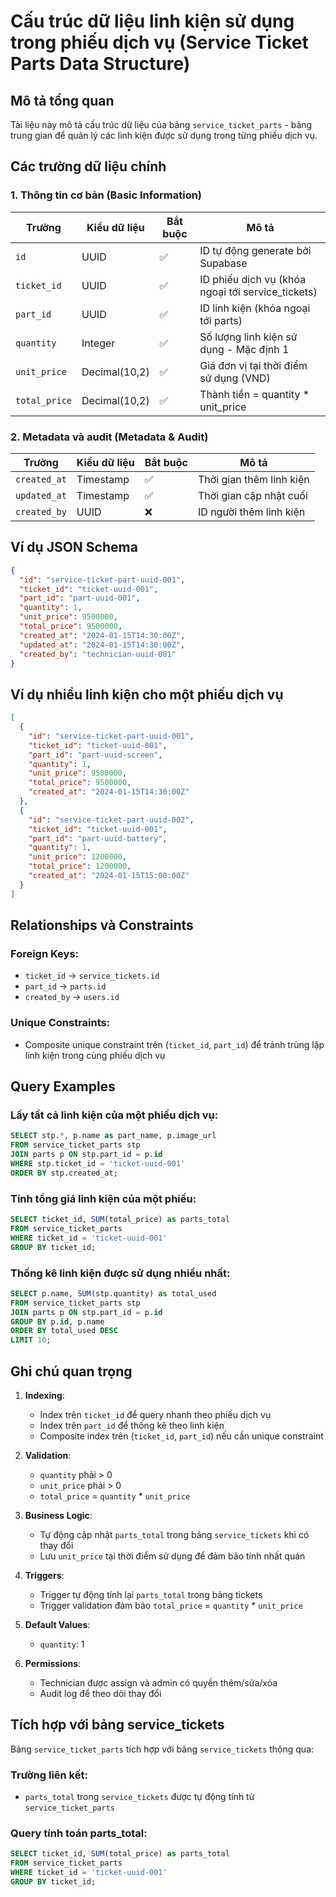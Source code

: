 # Cấu trúc dữ liệu linh kiện sử dụng trong phiếu dịch vụ (Service Ticket Parts Data Structure)

## Mô tả tổng quan
Tài liệu này mô tả cấu trúc dữ liệu của bảng `service_ticket_parts` - bảng trung gian để quản lý các linh kiện được sử dụng trong từng phiếu dịch vụ.

## Các trường dữ liệu chính

### 1. Thông tin cơ bản (Basic Information)

| Trường | Kiểu dữ liệu | Bắt buộc | Mô tả |
|--------|-------------|----------|-------|
| `id` | UUID | ✅ | ID tự động generate bởi Supabase |
| `ticket_id` | UUID | ✅ | ID phiếu dịch vụ (khóa ngoại tới service_tickets) |
| `part_id` | UUID | ✅ | ID linh kiện (khóa ngoại tới parts) |
| `quantity` | Integer | ✅ | Số lượng linh kiện sử dụng - Mặc định 1 |
| `unit_price` | Decimal(10,2) | ✅ | Giá đơn vị tại thời điểm sử dụng (VND) |
| `total_price` | Decimal(10,2) | ✅ | Thành tiền = quantity * unit_price |

### 2. Metadata và audit (Metadata & Audit)

| Trường | Kiểu dữ liệu | Bắt buộc | Mô tả |
|--------|-------------|----------|-------|
| `created_at` | Timestamp | ✅ | Thời gian thêm linh kiện |
| `updated_at` | Timestamp | ✅ | Thời gian cập nhật cuối |
| `created_by` | UUID | ❌ | ID người thêm linh kiện |

## Ví dụ JSON Schema

```json
{
  "id": "service-ticket-part-uuid-001",
  "ticket_id": "ticket-uuid-001",
  "part_id": "part-uuid-001",
  "quantity": 1,
  "unit_price": 9500000,
  "total_price": 9500000,
  "created_at": "2024-01-15T14:30:00Z",
  "updated_at": "2024-01-15T14:30:00Z",
  "created_by": "technician-uuid-001"
}
```

## Ví dụ nhiều linh kiện cho một phiếu dịch vụ

```json
[
  {
    "id": "service-ticket-part-uuid-001",
    "ticket_id": "ticket-uuid-001",
    "part_id": "part-uuid-screen",
    "quantity": 1,
    "unit_price": 9500000,
    "total_price": 9500000,
    "created_at": "2024-01-15T14:30:00Z"
  },
  {
    "id": "service-ticket-part-uuid-002", 
    "ticket_id": "ticket-uuid-001",
    "part_id": "part-uuid-battery",
    "quantity": 1,
    "unit_price": 1200000,
    "total_price": 1200000,
    "created_at": "2024-01-15T15:00:00Z"
  }
]
```

## Relationships và Constraints

### Foreign Keys:
- `ticket_id` → `service_tickets.id`
- `part_id` → `parts.id`
- `created_by` → `users.id`

### Unique Constraints:
- Composite unique constraint trên (`ticket_id`, `part_id`) để tránh trùng lặp linh kiện trong cùng phiếu dịch vụ

## Query Examples

### Lấy tất cả linh kiện của một phiếu dịch vụ:
```sql
SELECT stp.*, p.name as part_name, p.image_url
FROM service_ticket_parts stp
JOIN parts p ON stp.part_id = p.id
WHERE stp.ticket_id = 'ticket-uuid-001'
ORDER BY stp.created_at;
```

### Tính tổng giá linh kiện của một phiếu:
```sql
SELECT ticket_id, SUM(total_price) as parts_total
FROM service_ticket_parts
WHERE ticket_id = 'ticket-uuid-001'
GROUP BY ticket_id;
```

### Thống kê linh kiện được sử dụng nhiều nhất:
```sql
SELECT p.name, SUM(stp.quantity) as total_used
FROM service_ticket_parts stp
JOIN parts p ON stp.part_id = p.id
GROUP BY p.id, p.name
ORDER BY total_used DESC
LIMIT 10;
```

## Ghi chú quan trọng

1. **Indexing**: 
   - Index trên `ticket_id` để query nhanh theo phiếu dịch vụ
   - Index trên `part_id` để thống kê theo linh kiện
   - Composite index trên (`ticket_id`, `part_id`) nếu cần unique constraint

2. **Validation**: 
   - `quantity` phải > 0
   - `unit_price` phải > 0
   - `total_price` = `quantity` * `unit_price`

3. **Business Logic**: 
   - Tự động cập nhật `parts_total` trong bảng `service_tickets` khi có thay đổi
   - Lưu `unit_price` tại thời điểm sử dụng để đảm bảo tính nhất quán

4. **Triggers**: 
   - Trigger tự động tính lại `parts_total` trong bảng tickets
   - Trigger validation đảm bảo `total_price` = `quantity` * `unit_price`

5. **Default Values**:
   - `quantity`: 1

6. **Permissions**: 
   - Technician được assign và admin có quyền thêm/sửa/xóa
   - Audit log để theo dõi thay đổi

## Tích hợp với bảng service_tickets

Bảng `service_ticket_parts` tích hợp với bảng `service_tickets` thông qua:

### Trường liên kết:
- `parts_total` trong `service_tickets` được tự động tính từ `service_ticket_parts`

### Query tính toán parts_total:
```sql
SELECT ticket_id, SUM(total_price) as parts_total
FROM service_ticket_parts
WHERE ticket_id = 'ticket-uuid-001'
GROUP BY ticket_id;
```